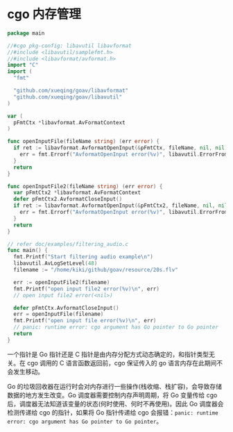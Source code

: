 # cgo 内存管理

```go
package main

//#cgo pkg-config: libavutil libavformat
//#include <libavutil/samplefmt.h>
//#include <libavformat/avformat.h>
import "C"
import (
  "fmt"

  "github.com/xueqing/goav/libavformat"
  "github.com/xueqing/goav/libavutil"
)

var (
  pFmtCtx *libavformat.AvFormatContext
)

func openInputFile(fileName string) (err error) {
  if ret := libavformat.AvformatOpenInput(&pFmtCtx, fileName, nil, nil); ret < 0 {
    err = fmt.Errorf("AvformatOpenInput error(%v)", libavutil.ErrorFromCode(ret))
  }
  return
}

func openInputFile2(fileName string) (err error) {
  var pFmtCtx2 *libavformat.AvFormatContext
  defer pFmtCtx2.AvformatCloseInput()
  if ret := libavformat.AvformatOpenInput(&pFmtCtx2, fileName, nil, nil); ret < 0 {
    err = fmt.Errorf("AvformatOpenInput error(%v)", libavutil.ErrorFromCode(ret))
  }
  return
}

// refer doc/examples/filtering_audio.c
func main() {
  fmt.Printf("Start filtering audio example\n")
  libavutil.AvLogSetLevel(48)
  filename := "/home/kiki/github/goav/resource/20s.flv"

  err := openInputFile2(filename)
  fmt.Printf("open input file2 error(%v)\n", err)
  // open input file2 error(<nil>)

  defer pFmtCtx.AvformatCloseInput()
  err = openInputFile(filename)
  fmt.Printf("open input file error(%v)\n", err)
  // panic: runtime error: cgo argument has Go pointer to Go pointer
  return
}
```

一个指针是 Go 指针还是 C 指针是由内存分配方式动态确定的，和指针类型无关。在 cgo 调用的 C 语言函数返回前，cgo 保证传入的 go 语言内存在此期间不会发生移动。

Go 的垃圾回收器在运行时会对内存进行一些操作(栈收缩、栈扩容)，会导致存储数据的地方发生改变。Go 调度器需要控制内存声明周期，将 Go 变量传给 cgo 后，调度器无法知道该变量的状态(何时使用、何时不再使用)。因此 Go 调度器会检测传递给 cgo 的指针，如果将 Go 指针传递给 cgo 会报错：`panic: runtime error: cgo argument has Go pointer to Go pointer`。
